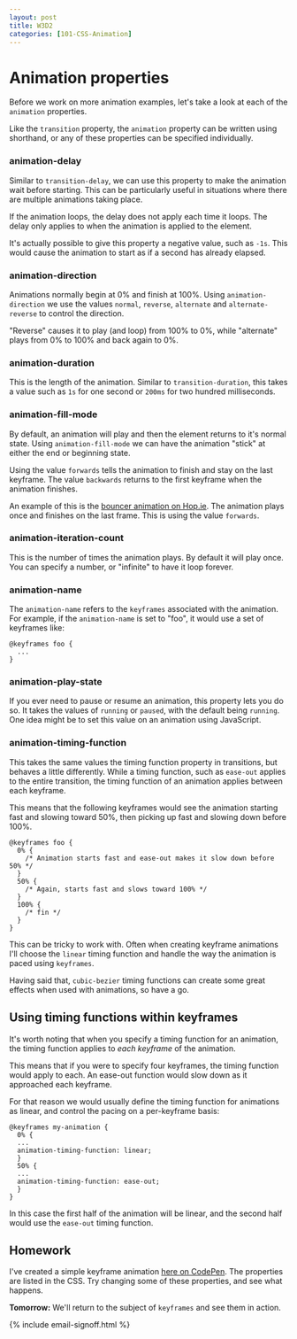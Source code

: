 ```yaml
---
layout: post
title: W3D2
categories: [101-CSS-Animation]
---
```


# Animation properties

Before we work on more animation examples, let's take a look at each of the `animation` properties.

Like the `transition` property, the `animation` property can be written using shorthand, or any of these properties can be specified individually.

### animation-delay

Similar to `transition-delay`, we can use this property to make the animation wait before starting. This can be particularly useful in situations where there are multiple animations taking place.

If the animation loops, the delay does not apply each time it loops. The delay only applies to when the animation is applied to the element.

It's actually possible to give this property a negative value, such as `-1s`. This would cause the animation to start as if a second has already elapsed.

### animation-direction

Animations normally begin at 0% and finish at 100%. Using `animation-direction` we use the values `normal`, `reverse`, `alternate` and `alternate-reverse` to control the direction.

"Reverse" causes it to play (and loop) from 100% to 0%, while "alternate" plays from 0% to 100% and back again to 0%.

### animation-duration

This is the length of the animation. Similar to `transition-duration`, this takes a value such as `1s` for one second or `200ms` for two hundred milliseconds.

### animation-fill-mode

By default, an animation will play and then the element returns to it's normal state. Using `animation-fill-mode` we can have the animation "stick" at either the end or beginning state.

Using the value `forwards` tells the animation to finish and stay on the last keyframe. The value `backwards` returns to the first keyframe when the animation finishes.

An example of this is the [bouncer animation on Hop.ie](http://hop.ie/). The animation plays once and finishes on the last frame. This is using the value `forwards`.

### animation-iteration-count

This is the number of times the animation plays. By default it will play once. You can specify a number, or "infinite" to have it loop forever.

### animation-name

The `animation-name` refers to the `keyframes` associated with the animation. For example, if the `animation-name` is set to "foo", it would use a set of keyframes like:

    @keyframes foo {
      ...
    }

### animation-play-state

If you ever need to pause or resume an animation, this property lets you do so. It takes the values of `running` or `paused`, with the default being `running`. One idea might be to set this value on an animation using JavaScript.

### animation-timing-function

This takes the same values the timing function property in transitions, but behaves a little differently. While a timing function, such as `ease-out` applies to the entire transition, the timing function of an animation applies between each keyframe.

This means that the following keyframes would see the animation starting fast and slowing toward 50%, then picking up fast and slowing down before 100%.

    @keyframes foo {
      0% {
        /* Animation starts fast and ease-out makes it slow down before 50% */
      }
      50% {
        /* Again, starts fast and slows toward 100% */
      }
      100% {
        /* fin */
      }
    }

This can be tricky to work with. Often when creating keyframe animations I'll choose the `linear` timing function and handle the way the animation is paced using `keyframes`.

Having said that, `cubic-bezier` timing functions can create some great effects when used with animations, so have a go.

## Using timing functions within keyframes

It's worth noting that when you specify a timing function for an animation, the timing function applies to *each keyframe* of the animation.

This means that if you were to specify four keyframes, the timing function would apply to each. An ease-out function would slow down as it approached each keyframe.

For that reason we would usually define the timing function for animations as linear, and control the pacing on a per-keyframe basis:

    @keyframes my-animation {
      0% {
      ...
      animation-timing-function: linear;
      }
      50% {
      ...
      animation-timing-function: ease-out;
      }
    }

In this case the first half of the animation will be linear, and the second half would use the `ease-out` timing function.

<div class="callout">
  <h2>Homework</h2>
  <p>I've created a simple keyframe animation <a href="http://codepen.io/donovanh/pen/MYMJRd?editors=010">here on CodePen</a>. The properties are listed in the CSS. Try changing some of these properties, and see what happens.</p>
</div>

**Tomorrow:** We'll return to the subject of `keyframes` and see them in action.

{% include email-signoff.html %}

